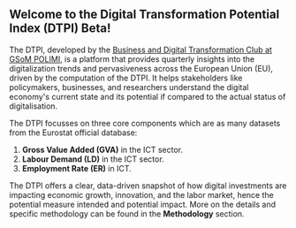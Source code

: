 ## Welcome to the Digital Transformation Potential Index (DTPI) Beta!

The DTPI, developed by the [Business and Digital Transformation Club at GSoM POLIMI](https://bit.ly/bndtclub), is a platform that provides quarterly insights into the digitalization trends and pervasiveness across the European Union (EU), driven by the computation of the DTPI. It helps stakeholders like policymakers, businesses, and researchers understand the digital economy's current state and its potential if compared to the actual status of digitalisation.

The DTPI focusses on three core components which are as many datasets from the Eurostat official database:
1. **Gross Value Added (GVA)** in the ICT sector.
2. **Labour Demand (LD)** in the ICT sector. 
3. **Employment Rate (ER)** in ICT.

The DTPI offers a clear, data-driven snapshot of how digital investments are impacting economic growth, innovation, and the labor market, hence the potential measure intended and potential impact. More on the details and specific methodology can be found in the __Methodology__ section.
